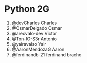# Python 2G

1. @devCharles Charles
2. @OsmarDelgado Osmar
3. @arecvalo-dev Victor
4. @Ton-IO-S3r Antonio
5. @yairavalso Yair
6. @AaronMendozaG Aaron
7. @ferdinandb-21 ferdinand bracho